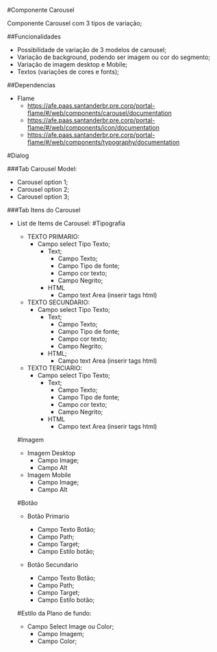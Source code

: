 #Componente Carousel

Componente Carousel com 3 tipos de variação;

##Funcionalidades

 - Possibilidade de variação de 3 modelos de carousel;
 - Variação de background, podendo ser imagem ou cor do segmento;
 - Variação de imagem desktop e Mobile;
 - Textos (variações de cores e fonts);

 ##Dependencias
  - Flame
    - https://afe.paas.santanderbr.pre.corp/portal-flame/#/web/components/carousel/documentation
    - https://afe.paas.santanderbr.pre.corp/portal-flame/#/web/components/icon/documentation
    - https://afe.paas.santanderbr.pre.corp/portal-flame/#/web/components/typography/documentation

 #Dialog

###Tab Carousel Model:
 - Carousel option 1;
 - Carousel option 2;
 - Carousel option 3;


###Tab Itens do Carousel
- List de Items de Carousel:
    #Tipografia
    - TEXTO PRIMARIO:
        - Campo select Tipo Texto;
            - Text;
                - Campo Texto;
                - Campo Tipo de fonte;
                - Campo cor texto;
                - Campo Negrito;
            - HTML
                - Campo text Area (inserir tags html)
    - TEXTO SECUNDARIO:
        - Campo select Tipo Texto;
            - Text;
                - Campo Texto;
                - Campo Tipo de fonte;
                - Campo cor texto;
                - Campo Negrito;
            - HTML;
                - Campo text Area (inserir tags html)
    - TEXTO TERCIARIO:
        - Campo select Tipo Texto;
            - Text;
                - Campo Texto;
                - Campo Tipo de fonte;
                - Campo cor texto;
                - Campo Negrito;
            - HTML
                - Campo text Area (inserir tags html)


    #Imagem
    - Imagem Desktop
        - Campo Image;
        - Campo Alt
    - Imagem Mobile
        - Campo Image;
        - Campo Alt

    #Botão
    - Botão Primario
        - Campo Texto Botão;
        - Campo Path;
        - Campo Target;
        - Campo Estilo botão;

    - Botão Secundario
        - Campo Texto Botão;
        - Campo Path;
        - Campo Target;
        - Campo Estilo botão;  


    #Estilo da Plano de fundo:
    - Campo Select Image ou Color;
        - Campo Imagem;
        - Campo Color;

